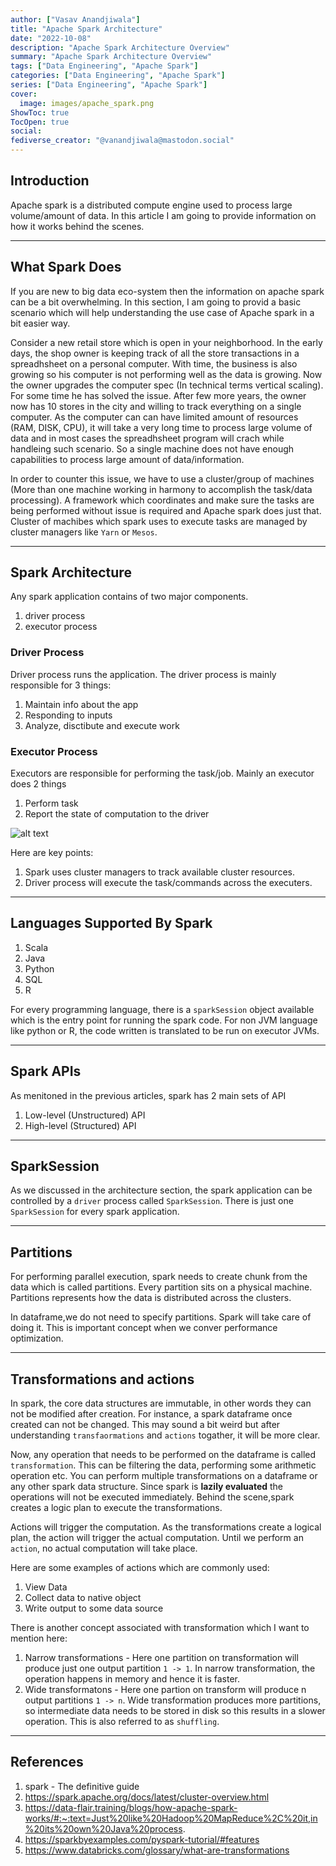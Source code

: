 ```yaml
---
author: ["Vasav Anandjiwala"]
title: "Apache Spark Architecture"
date: "2022-10-08"
description: "Apache Spark Architecture Overview"
summary: "Apache Spark Architecture Overview"
tags: ["Data Engineering", "Apache Spark"]
categories: ["Data Engineering", "Apache Spark"]
series: ["Data Engineering", "Apache Spark"]
cover:
  image: images/apache_spark.png
ShowToc: true
TocOpen: true
social:
fediverse_creator: "@vanandjiwala@mastodon.social"
---
```


## Introduction

Apache spark is a distributed compute engine used to process large volume/amount of data. In this article I am going to provide information on how it works behind the scenes.

---

## What Spark Does

If you are new to big data eco-system then the information on apache spark can be a bit overwhelming. In this section, I am going to provid a basic scenario which will help understanding the use case of Apache spark in a bit easier way.

Consider a new retail store which is open in your neighborhood. In the early days, the shop owner is keeping track of all the store transactions in a spreadhsheet on a personal computer. With time, the business is also growing so his computer is not performing well as the data is growing. Now the owner upgrades the computer spec (In technical terms vertical scaling). For some time he has solved the issue. After few more years, the owner now has 10 stores in the city and willing to track everything on a single computer. As the computer can can have limited amount of resources (RAM, DISK, CPU), it will take a very long time to process large volume of data and in most cases the spreadhsheet program will crach while handleing such scenario. So a single machine does not have enough capabilities to process large amount of data/information.

In order to counter this issue, we have to use a cluster/group of machines (More than one machine working in harmony to accomplish the task/data processing). A framework which coordinates and make sure the tasks are being performed without issue is required and Apache spark does just that. Cluster of machibes which spark uses to execute tasks are managed by cluster managers like `Yarn` or `Mesos`.

---

## Spark Architecture

Any spark application contains of two major components.

1. driver process
2. executor process

### Driver Process

Driver process runs the application. The driver process is mainly responsible for 3 things:

1. Maintain info about the app
2. Responding to inputs
3. Analyze, disctibute and execute work

### Executor Process

Executors are responsible for performing the task/job. Mainly an executor does 2 things

1. Perform task
2. Report the state of computation to the driver

![alt text](https://spark.apache.org/docs/latest/img/cluster-overview.png)

Here are key points:

1. Spark uses cluster managers to track available cluster resources.
2. Driver process will execute the task/commands across the executers.

---

## Languages Supported By Spark

1. Scala
2. Java
3. Python
4. SQL
5. R

For every programming language, there is a `sparkSession` object available which is the entry point for running the spark code. For non JVM language like python or R, the code written is translated to be run on executor JVMs.

---

## Spark APIs

As menitoned in the previous articles, spark has 2 main sets of API

1. Low-level (Unstructured) API
2. High-level (Structured) API

---

## SparkSession

As we discussed in the architecture section, the spark application can be controlled by a `driver` process called `SparkSession`. There is just one `SparkSession` for every spark application.

---

## Partitions

For performing parallel execution, spark needs to create chunk from the data which is called partitions. Every partition sits on a physical machine. Partitions represents how the data is distributed across the clusters.

In dataframe,we do not need to specify partitions. Spark will take care of doing it. This is important concept when we conver performance optimization.

---

## Transformations and actions

In spark, the core data structures are immutable, in other words they can not be modified after creation. For instance, a spark dataframe once created can not be changed. This may sound a bit weird but after understanding `transfaormations` and `actions` togather, it will be more clear.

Now, any operation that needs to be performed on the dataframe is called `transformation`. This can be filtering the data, performing some arithmetic operation etc. You can perform multiple transformations on a dataframe or any other spark data structure. Since spark is **lazily evaluated** the operations will not be executed immediately. Behind the scene,spark creates a logic plan to execute the transformations.

Actions will trigger the computation. As the transformations create a logical plan, the action will trigger the actual computation. Until we perform an `action`, no actual computation will take place.

Here are some examples of actions which are commonly used:

1. View Data
2. Collect data to native object
3. Write output to some data source

There is another concept associated with transformation which I want to mention here:

1. Narrow transformations - Here one partition on transformation will produce just one output partition `1 -> 1`. In narrow transformation, the operation happens in memory and hence it is faster.
2. Wide transformatons - Here one partion on transform will produce n output partitions `1 -> n`. Wide transformation produces more partitions, so intermediate data needs to be stored in disk so this results in a slower operation. This is also referred to as `shuffling`.

---

## References

1. spark - The definitive guide
2. https://spark.apache.org/docs/latest/cluster-overview.html
3. https://data-flair.training/blogs/how-apache-spark-works/#:~:text=Just%20like%20Hadoop%20MapReduce%2C%20it,in%20its%20own%20Java%20process.
4. https://sparkbyexamples.com/pyspark-tutorial/#features
5. https://www.databricks.com/glossary/what-are-transformations
